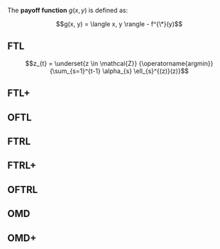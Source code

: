 
The **payoff function** $g(x, y)$ is defined as:

$$g(x, y) = \langle x, y \rangle - f^{\*}(y)$$

## FTL

$$z_{t} = \underset{z \in \mathcal{Z}} {\operatorname{argmin}}{\sum_{s=1}^{t-1} \alpha_{s} \ell_{s}^{(z)}(z)}$$

## FTL+

## OFTL

## FTRL

## FTRL+

## OFTRL

## OMD

## OMD+
